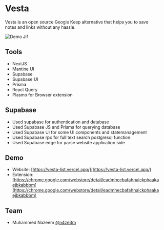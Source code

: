 # Vesta

Vesta is an open source Google Keep alternative that helps you to save notes and links without any hassle.

![Demo Jif](https://i.imgur.com/Jm3aNyQ.gif)


## Tools

- NextJS
- Mantine UI
- Supabase
- Supabase UI
- Prisma
- React Query
- Plasmo for Browser extension


## Supabase

- Used supabase for authentication and database
- Used Supabase JS and Prisma for querying database
- Used Supabase UI for some UI components and statemanagement
- Used Supabase rpc for full text search postgresql function
- Used Supabase edge for parse website application side

## Demo

- Website: [https://vesta-list.vercel.app/](https://vesta-list.vercel.app/)
- Extension: [https://chrome.google.com/webstore/detail/eadmhecbafahnalckphaakaejbkabbbm](https://chrome.google.com/webstore/detail/eadmhecbafahnalckphaakaejbkabbbm)

## Team

- Muhammed Nazeem [@n4ze3m](https://twitter.com/n4ze3m)